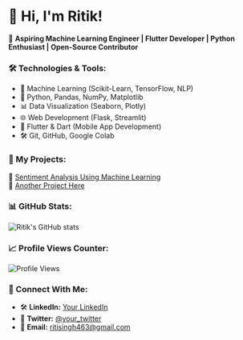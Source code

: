 # 👋 Hi, I'm Ritik!  
🚀 **Aspiring Machine Learning Engineer | Flutter Developer | Python Enthusiast | Open-Source Contributor**  

### 🛠 Technologies & Tools:
- 🧠 Machine Learning (Scikit-Learn, TensorFlow, NLP)
- 🐍 Python, Pandas, NumPy, Matplotlib
- 📊 Data Visualization (Seaborn, Plotly)
- 🌐 Web Development (Flask, Streamlit)
- 🌟 Flutter & Dart (Mobile App Development)
- 🛠 Git, GitHub, Google Colab

### 🚀 My Projects:
🔹 [Sentiment Analysis Using Machine Learning](https://github.com/Ritik463/sentiment-analysis)  
🔹 [Another Project Here](https://github.com/Ritik463/example-project)  

### 📊 GitHub Stats:
![Ritik's GitHub stats](https://github-readme-stats.vercel.app/api?username=Ritik463&show_icons=true&theme=radical)

### 📈 Profile Views Counter:
![Profile Views](https://komarev.com/ghpvc/?username=Ritik463&color=blue)

### 💌 Connect With Me:
- 🛠 **LinkedIn:** [Your LinkedIn](https://www.linkedin.com/in/ritik0001/)
- 🐥 **Twitter:** [@your_twitter](https://twitter.com/)
- 📩 **Email:** ritisingh463@gmail.com

